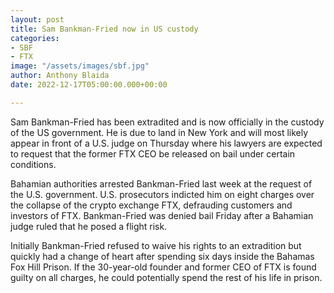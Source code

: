 ```yaml
---
layout: post
title: Sam Bankman-Fried now in US custody
categories:
- SBF
- FTX
image: "/assets/images/sbf.jpg"
author: Anthony Blaida
date: 2022-12-17T05:00:00.000+00:00

---
```

Sam Bankman-Fried has been extradited and is now officially in the custody of the US government. He is due to land in New York and will most likely appear in front of a U.S. judge on Thursday where his lawyers are expected to request that the former FTX CEO be released on bail under certain conditions.

Bahamian authorities arrested Bankman-Fried last week at the request of the U.S. government. U.S. prosecutors indicted him on eight charges over the collapse of the crypto exchange FTX, defrauding customers and investors of FTX. Bankman-Fried was denied bail Friday after a Bahamian judge ruled that he posed a flight risk.

Initially Bankman-Fried refused to waive his rights to an extradition but quickly had a change of heart after spending six days inside the Bahamas Fox Hill Prison. If the 30-year-old founder and former CEO of FTX is found guilty on all charges, he could potentially spend the rest of his life in prison.